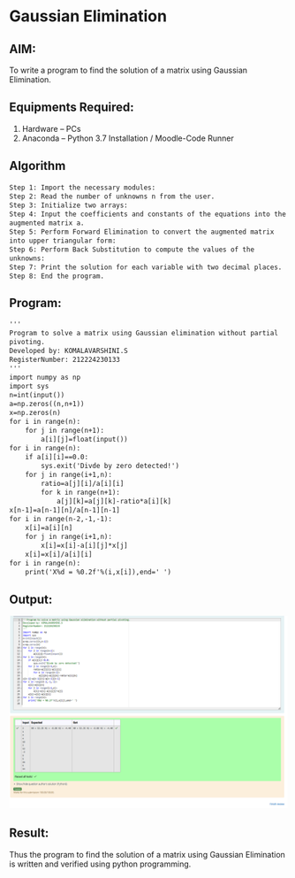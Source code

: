 # Gaussian Elimination

## AIM:
To write a program to find the solution of a matrix using Gaussian Elimination.

## Equipments Required:
1. Hardware – PCs
2. Anaconda – Python 3.7 Installation / Moodle-Code Runner

## Algorithm
```
Step 1: Import the necessary modules:
Step 2: Read the number of unknowns n from the user.
Step 3: Initialize two arrays:
Step 4: Input the coefficients and constants of the equations into the augmented matrix a.
Step 5: Perform Forward Elimination to convert the augmented matrix into upper triangular form:
Step 6: Perform Back Substitution to compute the values of the unknowns:
Step 7: Print the solution for each variable with two decimal places.
Step 8: End the program.
```
## Program:
```
'''
Program to solve a matrix using Gaussian elimination without partial pivoting.
Developed by: KOMALAVARSHINI.S
RegisterNumber: 212224230133
'''
import numpy as np
import sys
n=int(input())
a=np.zeros((n,n+1))
x=np.zeros(n)
for i in range(n):
    for j in range(n+1):
        a[i][j]=float(input())
for i in range(n):
    if a[i][i]==0.0:
        sys.exit('Divde by zero detected!')
    for j in range(i+1,n):
        ratio=a[j][i]/a[i][i]
        for k in range(n+1):
            a[j][k]=a[j][k]-ratio*a[i][k]
x[n-1]=a[n-1][n]/a[n-1][n-1]
for i in range(n-2,-1,-1):
    x[i]=a[i][n]
    for j in range(i+1,n):
        x[i]=x[i]-a[i][j]*x[j]
    x[i]=x[i]/a[i][i]
for i in range(n):
    print('X%d = %0.2f'%(i,x[i]),end=' ')

```    
    

## Output:
![alt text](<Screenshot 2025-04-17 141936.png>)



## Result:
Thus the program to find the solution of a matrix using Gaussian Elimination is written and verified using python programming.

